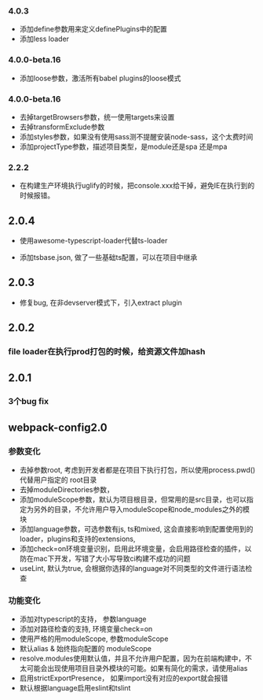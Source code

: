 
### 4.0.3
* 添加define参数用来定义definePlugins中的配置
* 添加less loader

### 4.0.0-beta.16
* 添加loose参数，激活所有babel plugins的loose模式

### 4.0.0-beta.16
* 去掉targetBrowsers参数，统一使用targets来设置
* 去掉transformExclude参数
* 添加styles参数，如果没有使用sass测不提醒安装node-sass，这个太费时间
* 添加projectType参数，描述项目类型，是module还是spa 还是mpa

### 2.2.2

* 在构建生产环境执行uglify的时候，把console.xxx给干掉，避免IE在执行到的时候报错。

## 2.0.4

* 使用awesome-typescript-loader代替ts-loader

* 添加tsbase.json, 做了一些基础ts配置，可以在项目中继承



## 2.0.3

* 修复bug, 在非devserver模式下，引入extract plugin

## 2.0.2

### file loader在执行prod打包的时候，给资源文件加hash

## 2.0.1

### 3个bug fix

## webpack-config2.0 

### 参数变化

* 去掉参数root, 考虑到开发者都是在项目下执行打包，所以使用process.pwd()代替用户指定的 root目录
* 去掉moduleDirectories参数，
* 添加moduleScope参数，默认为项目根目录，但常用的是src目录，也可以指定为另外的目录，不允许用户导入moduleScope和node_modules之外的模块
* 添加language参数，可选参数有js, ts和mixed, 这会直接影响到配置使用到的loader，plugins和支持的extensions, 
* 添加check=on环境变量识别，启用此环境变量，会启用路径检查的插件，以防在mac下开发，写错了大小写导致ci构建不成功的问题
* useLint, 默认为true, 会根据你选择的language对不同类型的文件进行语法检查

### 功能变化 
* 添加对typescript的支持， 参数language
* 添加对路径检查的支持, 环境变量check=on
* 使用严格的用moduleScope, 参数moduleScope
* 默认alias & 始终指向配置的 moduleScope
* resolve.modules使用默认值，并且不允许用户配置，因为在前端构建中，不太可能会出现使用项目目录外模块的可能。如果有简化的需求，请使用alias
* 启用strictExportPresence， 如果import没有对应的export就会报错
* 默认根据language启用eslint和tslint